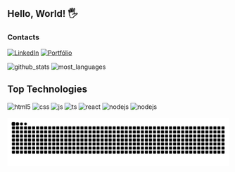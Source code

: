 ## Hello, World! 🖐️

### Contacts

[![LinkedIn](https://img.shields.io/badge/LinkedIn-0077B5?style=for-the-badge&logo=linkedin&logoColor=white)](https://www.linkedin.com/in/pedro-elias-817298243/)
[![Portfólio](https://img.shields.io/badge/Portfólio-000000?style=for-the-badge&logo=About.DEV&logoColor=white)](https://edevs.com.br)


<div style="display: inline_block">

  <img align="center" alt="github_stats" src="https://github-readme-stats.vercel.app/api?username=edevPedro&show_icons=true&theme=darcula"  width="400" height="200" /> 
  <img align="center" alt="most_languages" src="https://github-readme-stats.vercel.app/api/top-langs/?username=edevPedro&theme=darcula&layout=compact" width="410" height="170"/>


</div>

## Top Technologies

<div style="display: inline_block">
  <img align="center" alt="html5" src="https://img.shields.io/badge/HTML5-E34F26?style=for-the-badge&logo=golang&logoColor=black" />
  <img align="center" alt="css" src="https://img.shields.io/badge/CSS3-1572B6?style=for-the-badge&logo=python3&logoColor=black" />
  <img align="center" alt="js" src="https://img.shields.io/badge/JavaScript-F7DF1E?style=for-the-badge&logo=javascript&logoColor=black" />
  <img align="center" alt="ts" src="https://img.shields.io/badge/TypeScript-007ACC?style=for-the-badge&logo=typescript&logoColor=white" />
  <img align="center" alt="react" src="https://img.shields.io/badge/React-20232A?style=for-the-badge&logo=react&logoColor=61DAFB" />
  <img align="center" alt="nodejs" src="https://img.shields.io/badge/Node.js-43853D?style=for-the-badge&logo=node.js&logoColor=white" />
    <img align="center" alt="nodejs" src="https://img.shields.io/badge/Node.js-43853D?style=for-the-badge&logo=nest.js&logoColor=white" />
</div><br/>

<picture>
  <source media="(prefers-color-scheme: dark)" srcset="https://raw.githubusercontent.com/mlgonzaga/mlgonzaga/output/github-contribution-grid-snake-dark.svg">
  <source media="(prefers-color-scheme: light)" srcset="https://raw.githubusercontent.com/mlgonzaga/mlgonzaga/output/github-contribution-grid-snake.svg">
  <img alt="github contribution grid snake animation" src="https://raw.githubusercontent.com/mlgonzaga/mlgonzaga/output/github-contribution-grid-snake.svg">
</picture>
